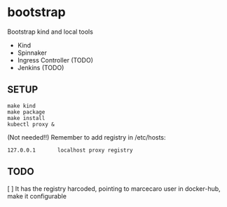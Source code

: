 # bootstrap

Bootstrap kind and local tools

- Kind
- Spinnaker
- Ingress Controller  (TODO)
- Jenkins (TODO)

## SETUP

```
make kind
make package
make install
kubectl proxy &
```

(Not needed!!) Remember to add registry in /etc/hosts:
```
127.0.0.1       localhost proxy registry
```


## TODO

[ ] It has the registry harcoded, pointing to marcecaro user in docker-hub, make it configurable

